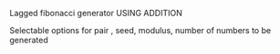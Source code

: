 Lagged fibonacci generator USING ADDITION 

Selectable options for pair , seed, modulus, number of numbers to be generated 